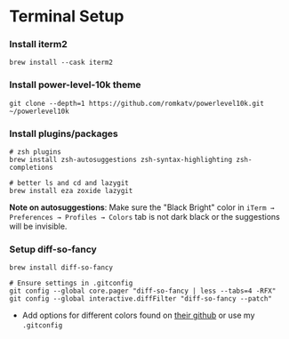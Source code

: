 # Terminal Setup

### Install iterm2

```terminal
brew install --cask iterm2
```

### Install power-level-10k theme

```terminal
git clone --depth=1 https://github.com/romkatv/powerlevel10k.git ~/powerlevel10k
```

### Install plugins/packages

```terminal
# zsh plugins
brew install zsh-autosuggestions zsh-syntax-highlighting zsh-completions

# better ls and cd and lazygit
brew install eza zoxide lazygit
```

**Note on autosuggestions**: Make sure the "Black Bright" color in `iTerm → Preferences → Profiles → Colors` tab is not dark black or the suggestions will be invisible.

### Setup diff-so-fancy

```terminal
brew install diff-so-fancy

# Ensure settings in .gitconfig
git config --global core.pager "diff-so-fancy | less --tabs=4 -RFX"
git config --global interactive.diffFilter "diff-so-fancy --patch"
```

- Add options for different colors found on [their github](https://github.com/so-fancy/diff-so-fancy#improved-colors-for-the-highlighted-bits) or use my `.gitconfig`
